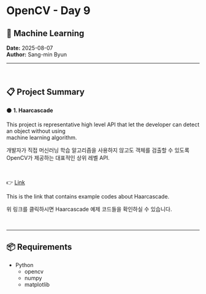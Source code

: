 # OpenCV - Day 9

## 📡 Machine Learning 


**Date:** 2025-08-07  
**Author:** Sang-min Byun

---

<br>

## 📋 Project Summary

⚫ **1. Haarcascade**

This project is representative high level API that let the developer can detect an object without using  
machine learning algorithm.

개발자가 직접 머신러닝 학습 알고리즘을 사용하지 않고도 객체를 검출할 수 있도록 OpenCV가 제공하는 대표적인 상위 레벨 API.

<br>

👉 [Link](Haarcascade.md)

This is the link that contains example codes about Haarcascade.

위 링크를 클릭하시면 Haarcascade 예제 코드들을 확인하실 수 있습니다.

<br>

---

## 📦 Requirements

* Python
    - opencv
    - numpy
    - matplotlib